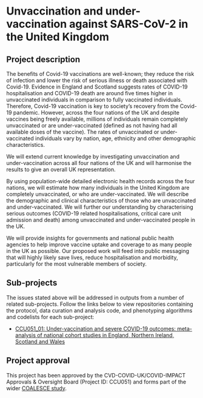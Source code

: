 # Unvaccination and under-vaccination against SARS-CoV-2 in the United Kingdom

## Project description

The benefits of Covid-19 vaccinations are well-known; they reduce the risk of infection and lower the risk of serious illness or death associated with Covid-19. Evidence in England and Scotland suggests rates of COVID-19 hospitalisation and COVID-19 death are around five times higher in unvaccinated individuals in comparison to fully vaccinated individuals. Therefore, Covid-19 vaccination is key to society’s recovery from the Covid-19 pandemic. However, across the four nations of the UK and despite vaccines being freely available, millions of individuals remain completely unvaccinated or are under-vaccinated (defined as not having had all available doses of the vaccine). The rates of unvaccinated or under-vaccinated individuals vary by nation, age, ethnicity and other demographic characteristics.

We will extend current knowledge by investigating unvaccination and under-vaccination across all four nations of the UK and will harmonise the results to give an overall UK representation.

By using population-wide detailed electronic health records across the four nations, we will estimate how many individuals in the United Kingdom are completely unvaccinated, or who are under-vaccinated.  We will describe the demographic and clinical characteristics of those who are unvaccinated and under-vaccinated. We will further our understanding by characterising serious outcomes (COVID-19 related hospitalisations, critical care unit admission and death) among unvaccinated and under-vaccinated people in the UK. 

We will provide insights for governments and national public health agencies to help improve vaccine uptake and coverage to as many people in the UK as possible. Our proposed work will feed into public messaging that will highly likely save lives, reduce hospitalisation and morbidity, particularly for the most vulnerable members of society. 

## Sub-projects

The issues stated above will be addressed in outputs from a number of related sub-projects.  Follow the links below to view repositories containing the protocol, data curation and analysis code, and phenotyping algorithms and codelists for each sub-project:

* [CCU051_01: Under-vaccination and severe COVID-19 outcomes: meta-analysis of national cohort studies in England, Northern Ireland, Scotland and Wales](https://github.com/BHFDSC/CCU051_01)

## Project approval

This project has been approved by the CVD-COVID-UK/COVID-IMPACT Approvals & Oversight Board (Project ID: CCU051) and forms part of the wider [COALESCE study](https://www.hdruk.ac.uk/projects/coalesce/).
